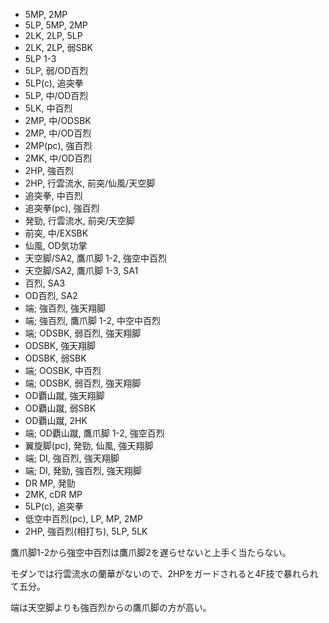 - 5MP, 2MP
- 5LP, 5MP, 2MP
- 2LK, 2LP, 5LP
- 2LK, 2LP, 弱SBK
- 5LP 1-3
- 5LP, 弱/OD百烈
- 5LP(c), 追突拳
- 5LP, 中/OD百烈
- 5LK, 中百烈
- 2MP, 中/ODSBK
- 2MP, 中/OD百烈
- 2MP(pc), 強百烈
- 2MK, 中/OD百烈
- 2HP, 強百烈
- 2HP, 行雲流水, 前突/仙風/天空脚
- 追突拳, 中百烈
- 追突拳(pc), 強百烈
- 発勁, 行雲流水, 前突/天空脚
- 前突, 中/EXSBK
- 仙風, OD気功掌
- 天空脚/SA2, 鷹爪脚 1-2, 強空中百烈
- 天空脚/SA2, 鷹爪脚 1-3, SA1
- 百烈, SA3
- OD百烈, SA2
- 端; 強百烈, 強天翔脚
- 端; 強百烈, 鷹爪脚 1-2, 中空中百烈
- 端; ODSBK, 弱百烈, 強天翔脚
- ODSBK, 強天翔脚
- ODSBK, 弱SBK
- 端; OOSBK, 中百烈
- 端; ODSBK, 弱百烈, 強天翔脚
- OD覇山蹴, 強天翔脚
- OD覇山蹴, 弱SBK
- OD覇山蹴, 2HK
- 端; OD覇山蹴, 鷹爪脚 1-2, 強空百烈
- 翼旋脚(pc), 発勁, 仙風, 強天翔脚
- 端; DI, 強百烈, 強天翔脚
- 端; DI, 発勁, 強百烈, 強天翔脚
- DR MP, 発勁
- 2MK, cDR MP
- 5LP(c), 追突拳
- 低空中百烈(pc), LP, MP, 2MP
- 2HP, 強百烈(相打ち), 5LP, 5LK

鷹爪脚1-2から強空中百烈は鷹爪脚2を遅らせないと上手く当たらない。

モダンでは行雲流水の蘭華がないので、2HPをガードされると4F技で暴れられて五分。

端は天空脚よりも強百烈からの鷹爪脚の方が高い。
